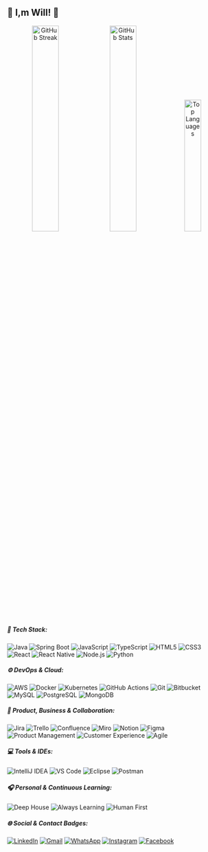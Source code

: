 ## 💜 I,m Will! 👋
<p align="center" >
  <img 
    src="https://github-readme-streak-stats-eight.vercel.app/?user=william-carvalho&theme=midnight-purple&hide_border=true&background=0d1117&border_radius=0" 
    alt="GitHub Streak" 
    width="35%" />
  <img 
    src="https://github-readme-stats.vercel.app/api?username=williamcarvalho&theme=midnight-purple&show_icons=true&hide_border=true&count_private=true&bg_color=0d1117&border_radius=0" 
    alt="GitHub Stats" 
    width="35%" />
  <img 
    src="https://github-readme-stats.vercel.app/api/top-langs/?username=william-carvalho&theme=midnight-purple&show_icons=true&hide_border=true&layout=compact&bg_color=0d1117&border_radius=0" 
    alt="Top Languages" 
    width="28%" />
</p>

##

<h5 align="left">🧠 Tech Stack:</h5>

![Java](https://img.shields.io/badge/-Java-333333?style=flat&logo=openjdk&logoColor=007396)
![Spring Boot](https://img.shields.io/badge/-Spring%20Boot-333333?style=flat&logo=springboot&logoColor=6DB33F)
![JavaScript](https://img.shields.io/badge/-JavaScript-333333?style=flat&logo=javascript)
![TypeScript](https://img.shields.io/badge/-TypeScript-333333?style=flat&logo=typescript&logoColor=3178C6)
![HTML5](https://img.shields.io/badge/-HTML5-333333?style=flat&logo=html5)
![CSS3](https://img.shields.io/badge/-CSS3-333333?style=flat&logo=css3&logoColor=1572B6)
![React](https://img.shields.io/badge/-React-333333?style=flat&logo=react)
![React Native](https://img.shields.io/badge/-React%20Native-333333?style=flat&logo=react)
![Node.js](https://img.shields.io/badge/-Node.js-333333?style=flat&logo=node.js)
![Python](https://img.shields.io/badge/-Python-333333?style=flat&logo=python)

<h5 align="left">⚙️ DevOps & Cloud:</h5>

![AWS](https://img.shields.io/badge/-AWS-232F3E?style=flat&logo=amazon-aws)
![Docker](https://img.shields.io/badge/-Docker-333333?style=flat&logo=docker)
![Kubernetes](https://img.shields.io/badge/-Kubernetes-333333?style=flat&logo=kubernetes)
![GitHub Actions](https://img.shields.io/badge/-GitHub%20Actions-333333?style=flat&logo=githubactions)
![Git](https://img.shields.io/badge/-Git-333333?style=flat&logo=git)
![Bitbucket](https://img.shields.io/badge/-Bitbucket-333333?style=flat&logo=bitbucket)
![MySQL](https://img.shields.io/badge/-MySQL-333333?style=flat&logo=mysql)
![PostgreSQL](https://img.shields.io/badge/-PostgreSQL-333333?style=flat&logo=postgresql)
![MongoDB](https://img.shields.io/badge/-MongoDB-333333?style=flat&logo=mongodb)

<h5 align="left">🧩 Product, Business & Collaboration:</h5>

![Jira](https://img.shields.io/badge/-Jira-333333?style=flat&logo=jira&logoColor=0052CC)
![Trello](https://img.shields.io/badge/-Trello-333333?style=flat&logo=trello&logoColor=007ACC)
![Confluence](https://img.shields.io/badge/-Confluence-333333?style=flat&logo=confluence&logoColor=172B4D)
![Miro](https://img.shields.io/badge/-Miro-333333?style=flat&logo=miro&logoColor=F7B500)
![Notion](https://img.shields.io/badge/-Notion-333333?style=flat&logo=notion)
![Figma](https://img.shields.io/badge/-Figma-333333?style=flat&logo=figma)
![Product Management](https://img.shields.io/badge/-Product%20Management-333333?style=flat&logo=target&logoColor=white)
![Customer Experience](https://img.shields.io/badge/-Customer%20Experience-333333?style=flat&logo=customer-io)
![Agile](https://img.shields.io/badge/-Agile%20Mindset-333333?style=flat&logo=scrumalliance)

<h5 align="left">💻 Tools & IDEs:</h5>

![IntelliJ IDEA](https://img.shields.io/badge/-IntelliJ%20IDEA-000000?style=flat&logo=intellijidea)
![VS Code](https://img.shields.io/badge/-VS%20Code-333333?style=flat&logo=visual-studio-code&logoColor=007ACC)
![Eclipse](https://img.shields.io/badge/-Eclipse-333333?style=flat&logo=eclipse-ide&logoColor=2C2255)
![Postman](https://img.shields.io/badge/-Postman-333333?style=flat&logo=postman)

<h5 align="left">🎧 Personal & Continuous Learning:</h5>

![Deep House](https://img.shields.io/badge/-🎧_Deep_House-333333?style=flat&logo=spotify&logoColor=1ED760)
![Always Learning](https://img.shields.io/badge/-📚_Always_Learning-333333?style=flat&logo=readme&logoColor=00B0FF)
![Human First](https://img.shields.io/badge/-❤️_Human_First-333333?style=flat&logo=heart&logoColor=FF5F5F)

<h5 align="left">🌐 Social & Contact Badges:</h5>

[![LinkedIn](https://img.shields.io/badge/-LinkedIn-0A66C2?style=flat&logo=linkedin&logoColor=white)](https://www.linkedin.com/in/SEU-USUARIO/)
[![Gmail](https://img.shields.io/badge/-Gmail-FF0000?style=flat&logo=gmail&logoColor=white)](mailto:SEUEMAIL@gmail.com)
[![WhatsApp](https://img.shields.io/badge/-WhatsApp-25D366?style=flat&logo=whatsapp&logoColor=white)](https://wa.me/55SEUNUMERO)
[![Instagram](https://img.shields.io/badge/-Instagram-E4405F?style=flat&logo=instagram&logoColor=white)](https://www.instagram.com/SEUUSUARIO)
[![Facebook](https://img.shields.io/badge/-Facebook-1877F2?style=flat&logo=facebook&logoColor=white)](https://www.facebook.com/SEUUSUARIO)

